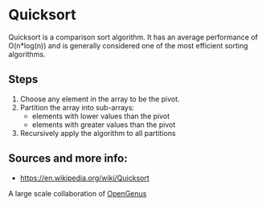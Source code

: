 # Quicksort

Quicksort is a comparison sort algorithm. It has an average performance of O(n\*log(n)) and is generally considered one of the most efficient sorting algorithms.

## Steps

1. Choose any element in the array to be the pivot.
2. Partition the array into sub-arrays:
    - elements with lower values than the pivot
    - elements with greater values than the pivot
3. Recursively apply the algorithm to all partitions

## Sources and more info:

- https://en.wikipedia.org/wiki/Quicksort


A large scale collaboration of [OpenGenus](https://github.com/opengenus)

